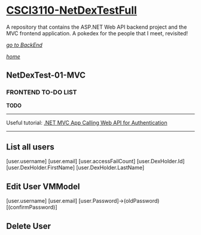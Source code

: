 # [CSCI3110-NetDexTestFull](/README.md)
 A repository that contains the  ASP.NET Web API backend project and the MVC frontend application. A pokedex for the people that I meet, revisited!

[_go to BackEnd_](./TODO.Backend.md) 

[_home_](/README.md)
## NetDexTest-01-MVC
### FRONTEND TO-DO LIST


**TODO**



----------------

Useful tutorial: [.NET MVC App Calling Web API for Authentication](https://memorycrypt.hashnode.dev/net-mvc-app-calling-web-api-for-authentication#heading-2-add-web-api-urls-in-appsettingsjson)



----------------


List all users
-----

[user.username] [user.email] [user.accessFailCount] [user.DexHolder.Id] [user.DexHolder.FirstName] [user.DexHolder.LastName]

Edit User VMModel
-----
[user.username] [user.email] [user.Password]->(oldPassword) [(confirmPassword)]


Delete User
------
